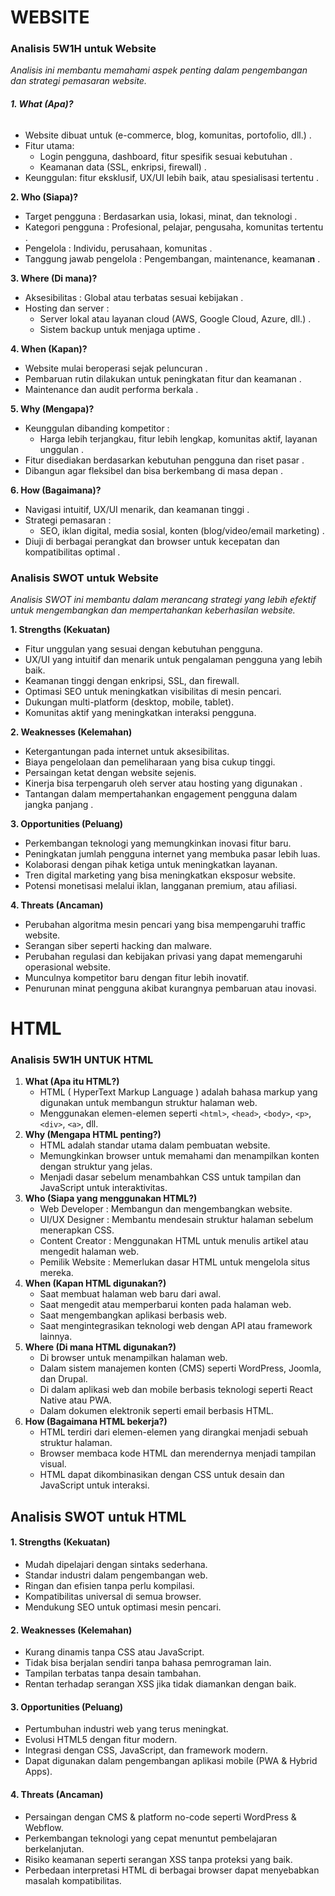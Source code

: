 # **WEBSITE**

### **Analisis 5W1H untuk Website**

*Analisis ini membantu memahami aspek penting dalam pengembangan dan strategi pemasaran website.*

###### **1. What (Apa)?**

* Website dibuat untuk  (e-commerce, blog, komunitas, portofolio, dll.) .
* Fitur utama:
  * Login pengguna, dashboard, fitur spesifik sesuai kebutuhan .
  * Keamanan data (SSL, enkripsi, firewall) .
* Keunggulan:  fitur eksklusif, UX/UI lebih baik, atau spesialisasi tertentu .

**2. Who (Siapa)?**

* Target pengguna : Berdasarkan  usia, lokasi, minat, dan teknologi .
* Kategori pengguna :  Profesional, pelajar, pengusaha, komunitas tertentu .
* Pengelola :  Individu, perusahaan, komunitas .
* Tanggung jawab pengelola :  Pengembangan, maintenance, keamana**n** .

**3. Where (Di mana)?**

* Aksesibilitas :  Global atau terbatas sesuai kebijakan .
* Hosting dan server :
  * Server lokal atau layanan cloud (AWS, Google Cloud, Azure, dll.) .
  * Sistem backup untuk menjaga uptime .

**4. When (Kapan)?**

* Website mulai beroperasi sejak peluncuran .
* Pembaruan rutin dilakukan untuk peningkatan fitur dan keamanan .
* Maintenance dan audit performa berkala .

**5. Why (Mengapa)?**

* Keunggulan dibanding kompetitor :
  * Harga lebih terjangkau, fitur lebih lengkap, komunitas aktif, layanan unggulan .
* Fitur disediakan berdasarkan kebutuhan pengguna dan riset pasar .
* Dibangun agar fleksibel dan bisa berkembang di masa depan .

**6. How (Bagaimana)?**

* Navigasi intuitif, UX/UI menarik, dan keamanan tinggi .
* Strategi pemasaran :
  * SEO, iklan digital, media sosial, konten (blog/video/email marketing) .
* Diuji di berbagai perangkat dan browser untuk kecepatan dan kompatibilitas optimal .


### **Analisis SWOT untuk Website**

*Analisis SWOT ini membantu dalam merancang strategi yang lebih efektif untuk mengembangkan dan mempertahankan keberhasilan website.*

**1. Strengths (Kekuatan)**

* Fitur unggulan yang sesuai dengan kebutuhan pengguna.
* UX/UI yang intuitif dan menarik untuk pengalaman pengguna yang lebih baik.
* Keamanan tinggi dengan enkripsi, SSL, dan firewall.
* Optimasi SEO untuk meningkatkan visibilitas di mesin pencari.
* Dukungan multi-platform (desktop, mobile, tablet).
* Komunitas aktif yang meningkatkan interaksi pengguna.

**2. Weaknesses (Kelemahan)**

* Ketergantungan pada internet untuk aksesibilitas.
* Biaya pengelolaan dan pemeliharaan yang bisa cukup tinggi.
* Persaingan ketat dengan website sejenis.
* Kinerja bisa terpengaruh oleh server atau hosting yang digunakan .
* Tantangan dalam mempertahankan engagement pengguna dalam jangka panjang .

**3. Opportunities (Peluang)**

* Perkembangan teknologi yang memungkinkan inovasi fitur baru.
* Peningkatan jumlah pengguna internet yang membuka pasar lebih luas.
* Kolaborasi dengan pihak ketiga untuk meningkatkan layanan.
* Tren digital marketing yang bisa meningkatkan eksposur website.
* Potensi monetisasi melalui iklan, langganan premium, atau afiliasi.

**4. Threats (Ancaman)**

* Perubahan algoritma mesin pencari yang bisa mempengaruhi traffic website.
* Serangan siber seperti hacking dan malware.
* Perubahan regulasi dan kebijakan privasi yang dapat memengaruhi operasional website.
* Munculnya kompetitor baru dengan fitur lebih inovatif.
* Penurunan minat pengguna akibat kurangnya pembaruan atau inovasi.


# **HTML**

### **Analisis 5W1H UNTUK HTML**

1. **What (Apa itu HTML?)**
   * HTML ( HyperText Markup Language ) adalah bahasa markup yang digunakan untuk membangun struktur halaman web.
   * Menggunakan elemen-elemen seperti `<html>`, `<head>`, `<body>`, `<p>`, `<div>`, `<a>`, dll.
2. **Why (Mengapa HTML penting?)**
   * HTML adalah standar utama dalam pembuatan website.
   * Memungkinkan browser untuk memahami dan menampilkan konten dengan struktur yang jelas.
   * Menjadi dasar sebelum menambahkan CSS untuk tampilan dan JavaScript untuk interaktivitas.
3. **Who (Siapa yang menggunakan HTML?)**
   * Web Developer : Membangun dan mengembangkan website.
   * UI/UX Designer : Membantu mendesain struktur halaman sebelum menerapkan CSS.
   * Content Creator : Menggunakan HTML untuk menulis artikel atau mengedit halaman web.
   * Pemilik Website : Memerlukan dasar HTML untuk mengelola situs mereka.
4. **When (Kapan HTML digunakan?)**
   * Saat membuat halaman web baru dari awal.
   * Saat mengedit atau memperbarui konten pada halaman web.
   * Saat mengembangkan aplikasi berbasis web.
   * Saat mengintegrasikan teknologi web dengan API atau framework lainnya.
5. **Where (Di mana HTML digunakan?)**
   * Di browser untuk menampilkan halaman web.
   * Dalam sistem manajemen konten (CMS) seperti WordPress, Joomla, dan Drupal.
   * Di dalam aplikasi web dan mobile berbasis teknologi seperti React Native atau PWA.
   * Dalam dokumen elektronik seperti email berbasis HTML.
6. **How (Bagaimana HTML bekerja?)**
   * HTML terdiri dari elemen-elemen yang dirangkai menjadi sebuah struktur halaman.
   * Browser membaca kode HTML dan merendernya menjadi tampilan visual.
   * HTML dapat dikombinasikan dengan CSS untuk desain dan JavaScript untuk interaksi.


## **Analisis SWOT untuk HTML**

#### **1. Strengths (Kekuatan)**

* Mudah dipelajari dengan sintaks sederhana.
* Standar industri dalam pengembangan web.
* Ringan dan efisien tanpa perlu kompilasi.
* Kompatibilitas universal di semua browser.
* Mendukung SEO untuk optimasi mesin pencari.

#### **2. Weaknesses (Kelemahan)**

* Kurang dinamis tanpa CSS atau JavaScript.
* Tidak bisa berjalan sendiri tanpa bahasa pemrograman lain.
* Tampilan terbatas tanpa desain tambahan.
* Rentan terhadap serangan XSS jika tidak diamankan dengan baik.

#### **3. Opportunities (Peluang)**

* Pertumbuhan industri web yang terus meningkat.
* Evolusi HTML5 dengan fitur modern.
* Integrasi dengan CSS, JavaScript, dan framework modern.
* Dapat digunakan dalam pengembangan aplikasi mobile (PWA & Hybrid Apps).

#### **4. Threats (Ancaman)**

* Persaingan dengan CMS & platform no-code seperti WordPress & Webflow.
* Perkembangan teknologi yang cepat menuntut pembelajaran berkelanjutan.
* Risiko keamanan seperti serangan XSS tanpa proteksi yang baik.
* Perbedaan interpretasi HTML di berbagai browser dapat menyebabkan masalah kompatibilitas.
